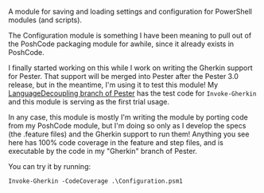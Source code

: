 A module for saving and loading settings and configuration for PowerShell modules (and scripts).

The Configuration module is something I have been meaning to pull out of the PoshCode packaging module for awhile, since it already exists in PoshCode. 

I finally started working on this while I work on writing the Gherkin support for Pester. That support will be merged into Pester after the Pester 3.0 release, but in the meantime, I'm using it to test this module! My [LanguageDecoupling branch of Pester](https://github.com/Jaykul/Pester/tree/LanguageDecoupling) has the test code for ``Invoke-Gherkin`` and this module is serving as the first trial usage.

In any case, this module is mostly I'm writing the module by porting code from my PoshCode module, but I'm doing so only as I develop the specs (the .feature files) and the Gherkin support to run them! Anything you see here has 100% code coverage in the feature and step files, and is executable by the code in my "Gherkin" branch of Pester.

You can try it by running:

    Invoke-Gherkin -CodeCoverage .\Configuration.psm1

